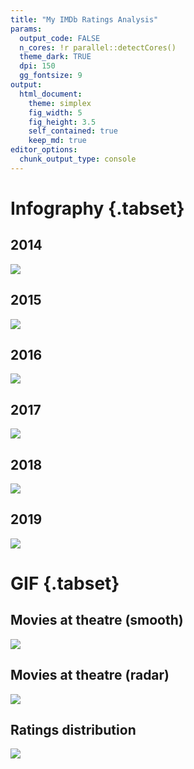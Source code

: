```yaml
---
title: "My IMDb Ratings Analysis"
params:
  output_code: FALSE
  n_cores: !r parallel::detectCores()
  theme_dark: TRUE
  dpi: 150
  gg_fontsize: 9
output:
  html_document:
    theme: simplex
    fig_width: 5
    fig_height: 3.5
    self_contained: true
    keep_md: true
editor_options: 
  chunk_output_type: console
---
```








# Infography {.tabset}

## 2014   



<img src="./images/ggplot_time-1.png" style="display: block; margin: auto;" />

## 2015   



<img src="./images/ggplot_time-2.png" style="display: block; margin: auto;" />

## 2016   



<img src="./images/ggplot_time-3.png" style="display: block; margin: auto;" />

## 2017   



<img src="./images/ggplot_time-4.png" style="display: block; margin: auto;" />

## 2018   



<img src="./images/ggplot_time-5.png" style="display: block; margin: auto;" />

## 2019   

<img src="./images/ggplot_time-6.png" style="display: block; margin: auto;" />

# GIF {.tabset}


## Movies at theatre (smooth)
<img src="./images/gif_circular-1.gif" style="display: block; margin: auto;" />

## Movies at theatre (radar)
<img src="./images/gif_radar-1.gif" style="display: block; margin: auto;" />

## Ratings distribution
<img src="./images/gif_distribution-1.gif" style="display: block; margin: auto;" />

